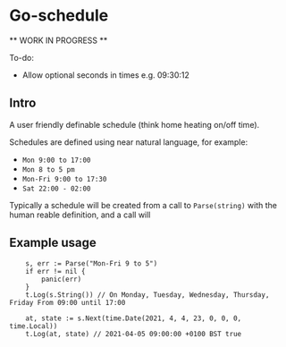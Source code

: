 # Go-schedule

** WORK IN PROGRESS **

To-do:

* Allow optional seconds in times e.g. 09:30:12

## Intro

A user friendly definable schedule (think home heating on/off time).

Schedules are defined using near natural language, for example:

* `Mon 9:00 to 17:00`
* `Mon 8 to 5 pm`
* `Mon-Fri 9:00 to 17:30`
* `Sat 22:00 - 02:00`

Typically a schedule will be created from a call to `Parse(string)` with the human reable definition, and a call will 


## Example usage

```
	s, err := Parse("Mon-Fri 9 to 5")
	if err != nil {
		panic(err)
	}
	t.Log(s.String()) // On Monday, Tuesday, Wednesday, Thursday, Friday From 09:00 until 17:00
	
	at, state := s.Next(time.Date(2021, 4, 4, 23, 0, 0, 0, time.Local))
	t.Log(at, state) // 2021-04-05 09:00:00 +0100 BST true

```

